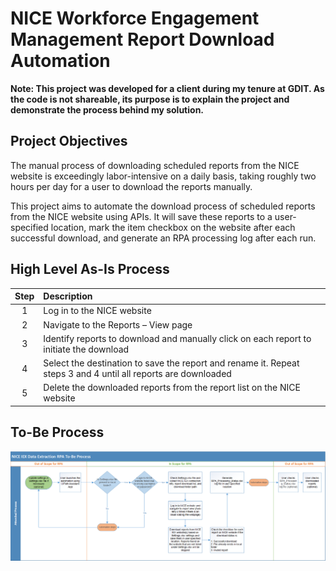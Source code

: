 # NICE Workforce Engagement Management Report Download Automation
**Note: This project was developed for a client during my tenure at GDIT. As the code is not shareable, its purpose is to explain the project and demonstrate the process behind my solution.**


## Project Objectives
The manual process of downloading scheduled reports from the NICE website is exceedingly labor-intensive on a daily basis, taking roughly two hours per day for a user to download the reports manually.

This project aims to automate the download process of scheduled reports from the NICE website using APIs. It will save these reports to a user-specified location, mark the item checkbox on the website after each successful download, and generate an RPA processing log after each run.


## High Level As-Is Process

| Step     | Description 
| :---: | :--- |
| 1 | Log in to the NICE website  |
| 2 | Navigate to the Reports – View page  |
| 3 | Identify reports to download and manually click on each report to initiate the download  
| 4 | Select the destination to save the report and rename it. Repeat steps 3 and 4 until all reports are downloaded |
| 5 | Delete the downloaded reports from the report list on the NICE website  |


## To-Be Process
![Test](assets/images/NICE_IEX_Data_Extraction_To-Be.jpg)

